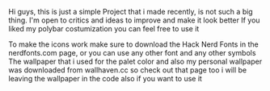 Hi guys, this is just a simple Project that i made recently, is not such a big thing.
I'm open to critics and ideas to improve and make it look better
If you liked my polybar costumization you can feel free to use it

To make the icons work make sure to download the Hack Nerd Fonts in the nerdfonts.com page, or you can use any other font and any other symbols
The wallpaper that i used for the palet color and also my personal wallpaper was downloaded from wallhaven.cc so check out that page too
i will be leaving the wallpaper in the code also if you want to use it
